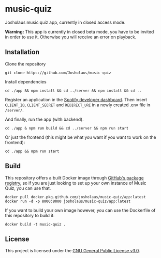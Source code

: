 # music-quiz

Josholaus music quiz app, currently in closed access mode.

**Warning:** This app is currently in closed beta mode, you have to be invited in order to use it. Otherwise you will receive an error on playback.

## Installation

Clone the repository

```shell
git clone https://github.com/Josholaus/music-quiz
```

Install dependencies

```shell
cd ./app && npm install && cd ../server && npm install && cd ..
```

Register an application in the [Spotify developer dashboard](https://developer.spotify.com/dashboard/login). Then insert `CLIENT_ID`, `CLIENT_SECRET` and `REDIRECT_URI` in a newly created .env file in `/server/`.

And finally, run the app (with backend).

```shell
cd ./app & npm run build && cd ../server && npm run start
```

Or just the frontend (this might be what you want if you want to work on the frontend):

```
cd ./app && npm run start
```

## Build

This repository offers a built Docker image through [GitHub's package registry](https://github.com/josholaus/music-quiz/packages/), so if you are just looking to set up your own instance of Music Quiz, you can use that.

```
docker pull docker.pkg.github.com/josholaus/music-quiz/app:latest
docker run -d -p 8000:8000 josholaus/music-quiz/app:latest
```

If you want to build your own image however, you can use the Dockerfile of this repository to build it:

```shell
docker build -t music-quiz .
```

## License

This project is licensed under the [GNU General Public License v3.0](https://choosealicense.com/licenses/gpl-3.0/).
